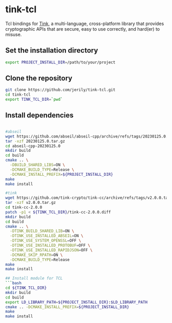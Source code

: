 # tink-tcl

Tcl bindings for [Tink](https://github.com/tink-crypto/tink-cc), a multi-language, cross-platform library that provides cryptographic APIs that are secure, easy to use correctly, and hard(er) to misuse.

## Set the installation directory
```bash
export PROJECT_INSTALL_DIR=/path/to/your/project
```

## Clone the repository
```bash
git clone https://github.com/jerily/tink-tcl.git
cd tink-tcl
export TINK_TCL_DIR=`pwd`
```

## Install dependencies
```bash

#abseil
wget https://github.com/abseil/abseil-cpp/archive/refs/tags/20230125.0.tar.gz
tar -xzf 20230125.0.tar.gz
cd abseil-cpp-20230125.0
mkdir build
cd build
cmake .. \
  -DBUILD_SHARED_LIBS=ON \
  -DCMAKE_BUILD_TYPE=Release \
  -DCMAKE_INSTALL_PREFIX=${PROJECT_INSTALL_DIR}
make
make install

#tink
wget https://github.com/tink-crypto/tink-cc/archive/refs/tags/v2.0.0.tar.gz
tar -xzf v2.0.0.tar.gz
cd tink-cc-2.0.0
patch -p1 < ${TINK_TCL_DIR}/tink-cc-2.0.0.diff
mkdir build
cd build
cmake .. \
  -DTINK_BUILD_SHARED_LIB=ON \
  -DTINK_USE_INSTALLED_ABSEIL=ON \
  -DTINK_USE_SYSTEM_OPENSSL=OFF \
  -DTINK_USE_INSTALLED_PROTOBUF=OFF \
  -DTINK_USE_INSTALLED_RAPIDJSON=OFF \
  -DCMAKE_SKIP_RPATH=ON \
  -DCMAKE_BUILD_TYPE=Release
make
make install

## Install module for TCL
```bash
cd ${TINK_TCL_DIR}
mkdir build
cd build
export LD_LIBRARY_PATH=${PROJECT_INSTALL_DIR}:$LD_LIBRARY_PATH
cmake .. -DCMAKE_INSTALL_PREFIX=${PROJECT_INSTALL_DIR}
make
make install
```